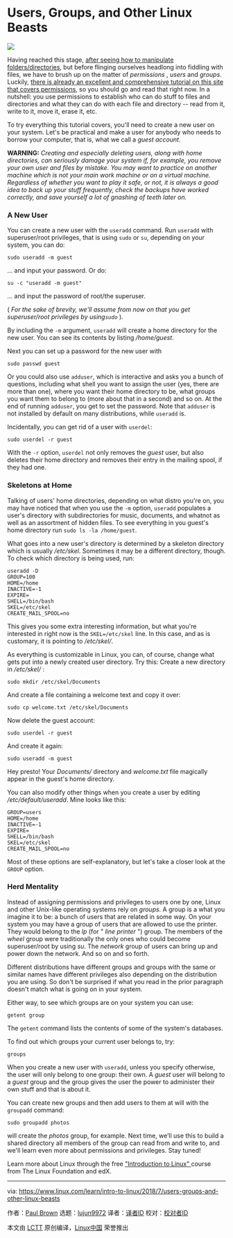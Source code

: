 Users, Groups, and Other Linux Beasts
======

![](https://www.linux.com/sites/lcom/files/styles/rendered_file/public/flamingo-2458782_1920.jpg?itok=_gkzGGx5)

Having reached this stage, [after seeing how to manipulate folders/directories][1], but before flinging ourselves headlong into fiddling with files, we have to brush up on the matter of _permissions_ , _users_ and _groups_. Luckily, [there is already an excellent and comprehensive tutorial on this site that covers permissions][2], so you should go and read that right now. In a nutshell: you use permissions to establish who can do stuff to files and directories and what they can do with each file and directory -- read from it, write to it, move it, erase it, etc.

To try everything this tutorial covers, you'll need to create a new user on your system. Let's be practical and make a user for anybody who needs to borrow your computer, that is, what we call a _guest account_.

**WARNING:** _Creating and especially deleting users, along with home directories, can seriously damage your system if, for example, you remove your own user and files by mistake. You may want to practice on another machine which is not your main work machine or on a virtual machine. Regardless of whether you want to play it safe, or not, it is always a good idea to back up your stuff frequently, check the backups have worked correctly, and save yourself a lot of gnashing of teeth later on._

### A New User

You can create a new user with the `useradd` command. Run `useradd` with superuser/root privileges, that is using `sudo` or `su`, depending on your system, you can do:
```
sudo useradd -m guest

```

... and input your password. Or do:
```
su -c "useradd -m guest"

```

... and input the password of root/the superuser.

( _For the sake of brevity, we'll assume from now on that you get superuser/root privileges by using`sudo`_ ).

By including the `-m` argument, `useradd` will create a home directory for the new user. You can see its contents by listing _/home/guest_.

Next you can set up a password for the new user with
```
sudo passwd guest

```

Or you could also use `adduser`, which is interactive and asks you a bunch of questions, including what shell you want to assign the user (yes, there are more than one), where you want their home directory to be, what groups you want them to belong to (more about that in a second) and so on. At the end of running `adduser`, you get to set the password. Note that `adduser` is not installed by default on many distributions, while `useradd` is.

Incidentally, you can get rid of a user with `userdel`:
```
sudo userdel -r guest

```

With the `-r` option, `userdel` not only removes the _guest_ user, but also deletes their home directory and removes their entry in the mailing spool, if they had one.

### Skeletons at Home

Talking of users' home directories, depending on what distro you're on, you may have noticed that when you use the `-m` option, `useradd` populates a user's directory with subdirectories for music, documents, and whatnot as well as an assortment of hidden files. To see everything in you guest's home directory run `sudo ls -la /home/guest`.

What goes into a new user's directory is determined by a skeleton directory which is usually _/etc/skel_. Sometimes it may be a different directory, though. To check which directory is being used, run:
```
useradd -D
GROUP=100
HOME=/home
INACTIVE=-1
EXPIRE=
SHELL=/bin/bash
SKEL=/etc/skel
CREATE_MAIL_SPOOL=no

```

This gives you some extra interesting information, but what you're interested in right now is the `SKEL=/etc/skel` line. In this case, and as is customary, it is pointing to _/etc/skel/_.

As everything is customizable in Linux, you can, of course, change what gets put into a newly created user directory. Try this: Create a new directory in _/etc/skel/_ :
```
sudo mkdir /etc/skel/Documents

```

And create a file containing a welcome text and copy it over:
```
sudo cp welcome.txt /etc/skel/Documents

```

Now delete the guest account:
```
sudo userdel -r guest

```

And create it again:
```
sudo useradd -m guest

```

Hey presto! Your _Documents/_ directory and _welcome.txt_ file magically appear in the guest's home directory.

You can also modify other things when you create a user by editing _/etc/default/useradd_. Mine looks like this:
```
GROUP=users
HOME=/home
INACTIVE=-1
EXPIRE=
SHELL=/bin/bash
SKEL=/etc/skel
CREATE_MAIL_SPOOL=no

```

Most of these options are self-explanatory, but let's take a closer look at the `GROUP` option.

### Herd Mentality

Instead of assigning permissions and privileges to users one by one, Linux and other Unix-like operating systems rely on _groups_. A group is a what you imagine it to be: a bunch of users that are related in some way. On your system you may have a group of users that are allowed to use the printer. They would belong to the _lp_ (for  " _line printer_ ") group. The members of the _wheel_ group were traditionally the only ones who could become superuser/root by using _su_. The _network_ group of users can bring up and power down the network. And so on and so forth.

Different distributions have different groups and groups with the same or similar names have different privileges also depending on the distribution you are using. So don't be surprised if what you read in the prior paragraph doesn't match what is going on in your system.

Either way, to see which groups are on your system you can use:
```
getent group

```

The `getent` command lists the contents of some of the system's databases.

To find out which groups your current user belongs to, try:
```
groups

```

When you create a new user with `useradd`, unless you specify otherwise, the user will only belong to one group: their own. A _guest_ user will belong to a _guest_ group and the group gives the user the power to administer their own stuff and that is about it.

You can create new groups and then add users to them at will with the `groupadd` command:
```
sudo groupadd photos

```

will create the _photos_ group, for example. Next time, we’ll use this to build a shared directory all members of the group can read from and write to, and we'll learn even more about permissions and privileges. Stay tuned!

Learn more about Linux through the free ["Introduction to Linux" ][3]course from The Linux Foundation and edX.

--------------------------------------------------------------------------------

via: https://www.linux.com/learn/intro-to-linux/2018/7/users-groups-and-other-linux-beasts

作者：[Paul Brown][a]
选题：[lujun9972](https://github.com/lujun9972)
译者：[译者ID](https://github.com/译者ID)
校对：[校对者ID](https://github.com/校对者ID)

本文由 [LCTT](https://github.com/LCTT/TranslateProject) 原创编译，[Linux中国](https://linux.cn/) 荣誉推出

[a]:https://www.linux.com/users/bro66
[1]:https://www.linux.com/blog/learn/2018/5/manipulating-directories-linux
[2]:https://www.linux.com/learn/understanding-linux-file-permissions
[3]:https://training.linuxfoundation.org/linux-courses/system-administration-training/introduction-to-linux
